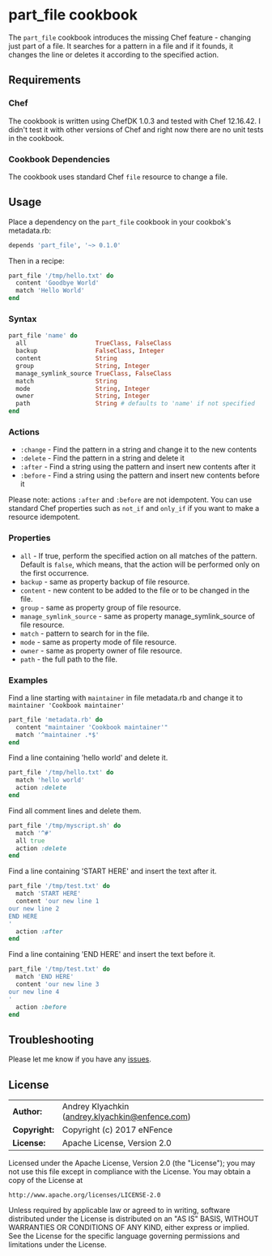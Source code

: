 # part_file cookbook

The `part_file` cookbook introduces the missing Chef feature - changing just
part of a file. It searches for a pattern in a file and if it founds, it
changes the line or deletes it according to the specified action.

## Requirements

### Chef

The cookbook is written using ChefDK 1.0.3 and tested with Chef 12.16.42.
I didn't test it with other versions of Chef and right now there are no
unit tests in the cookbook.

### Cookbook Dependencies

The cookbook uses standard Chef `file` resource to change a file.

## Usage

Place a dependency on the `part_file` cookbook in your cookbok's metadata.rb:

```ruby
depends 'part_file', '~> 0.1.0'
```

Then in a recipe:

```ruby
part_file '/tmp/hello.txt' do
  content 'Goodbye World'
  match 'Hello World'
end
```

### Syntax

```ruby
part_file 'name' do
  all                   TrueClass, FalseClass
  backup                FalseClass, Integer
  content               String
  group                 String, Integer
  manage_symlink_source TrueClass, FalseClass
  match                 String
  mode                  String, Integer
  owner                 String, Integer
  path                  String # defaults to 'name' if not specified
end
```

### Actions

- `:change` - Find the pattern in a string and change it to the new contents
- `:delete` - Find the pattern in a string and delete it
- `:after` - Find a string using the pattern and insert new contents after it
- `:before` - Find a string using the pattern and insert new contents before it

Please note: actions `:after` and `:before` are not idempotent. You can use
standard Chef properties such as `not_if` and `only_if` if you want to make
a resource idempotent.

### Properties

- `all` - If true, perform the specified action on all matches of the pattern.
Default is `false`, which means, that the action will be performed only on the
first occurrence.
- `backup` - same as property backup of file resource.
- `content` - new content to be added to the file or to be changed in the file.
- `group` - same as property group of file resource.
- `manage_symlink_source` - same as property manage_symlink_source of file resource.
- `match` - pattern to search for in the file.
- `mode` - same as property mode of file resource.
- `owner` - same as property owner of file resource.
- `path` - the full path to the file.

### Examples

Find a line starting with `maintainer` in file metadata.rb and change it
to `maintainer 'Cookbook maintainer'`

```ruby
part_file 'metadata.rb' do
  content "maintainer 'Cookbook maintainer'"
  match '^maintainer .*$'
end
```

Find a line containing 'hello world' and delete it.

```ruby
part_file '/tmp/hello.txt' do
  match 'hello world'
  action :delete
end
```

Find all comment lines and delete them.

```ruby
part_file '/tmp/myscript.sh' do
  match '^#'
  all true
  action :delete
end
```

Find a line containing 'START HERE' and insert the text after it.

```ruby
part_file '/tmp/test.txt' do
  match 'START HERE'
  content 'our new line 1
our new line 2
END HERE
'
  action :after
end
```

Find a line containing 'END HERE' and insert the text before it.

```ruby
part_file '/tmp/test.txt' do
  match 'END HERE'
  content 'our new line 3
our new line 4
'
  action :before
end
```

## Troubleshooting

Please let me know if you have any [issues](https://github.com/enfence/part_file/issues).

## License

|                      |                                          |
|:---------------------|:-----------------------------------------|
| **Author:**          | Andrey Klyachkin (<andrey.klyachkin@enfence.com>)
| **Copyright:**       | Copyright (c) 2017 eNFence
| **License:**         | Apache License, Version 2.0

Licensed under the Apache License, Version 2.0 (the "License");
you may not use this file except in compliance with the License.
You may obtain a copy of the License at

    http://www.apache.org/licenses/LICENSE-2.0

Unless required by applicable law or agreed to in writing, software
distributed under the License is distributed on an "AS IS" BASIS,
WITHOUT WARRANTIES OR CONDITIONS OF ANY KIND, either express or implied.
See the License for the specific language governing permissions and
limitations under the License.
